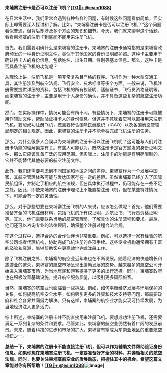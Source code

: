 **柬埔寨注册卡是否可以注册飞机？[[TG💪+ @esim1088](https://t.me/s/esim1088)]**

在日常生活中，我们常常会遇到各种各样的问题，有时候这些问题看似简单，但实际上却需要深入探讨和了解。比如，“柬埔寨注册卡是否可以注册飞机？”这个问题看似普通，但背后却涉及多个方面的知识和细节。今天，我们就来聊聊这个话题，看看柬埔寨的注册卡到底能不能用来注册飞机。

首先，我们需要明确什么是柬埔寨的注册卡。柬埔寨的注册卡通常指的是柬埔寨政府颁发的一种身份证明文件，类似于其他国家的身份证明或护照。这种卡主要用于确认持卡人的身份信息，包括姓名、出生日期、性别等基本信息。那么，这种卡是否具备注册飞机的功能呢？

从理论上讲，注册飞机是一项非常复杂且严格的程序。飞机作为一种大型交通工具，其注册涉及到航空法规、飞行安全、技术标准等多个方面。一般来说，飞机注册需要提供详细的资料，包括飞机的所有权证明、适航证书、飞行员资格证明等。而柬埔寨的注册卡，主要是用于个人身份的确认，并不具备这些复杂的航空注册功能。

然而，在实际操作中，情况可能会有所不同。有些情况下，柬埔寨的注册卡可能被用作辅助文件，帮助验证持卡人的身份信息。但这并不意味着它可以直接用来注册飞机。要想成功注册飞机，还需要符合国际民航组织（ICAO）以及各国航空管理局制定的相关规定。因此，柬埔寨的注册卡并不能单独完成飞机注册的任务。

那么，为什么很多人会误以为柬埔寨的注册卡可以注册飞机呢？这可能与人们对注册卡功能的理解偏差有关。有些人可能认为，既然注册卡是官方颁发的身份证明文件，那么它应该具备广泛的应用范围。但实际上，注册卡的功能是有明确限制的，它并不能替代其他必要的航空注册文件。

此外，我们还需要考虑到不同国家和地区之间的差异。柬埔寨作为一个发展中国家，其航空管理体系可能与发达国家存在一定的差距。虽然柬埔寨已经加入了国际民航组织，并制定了相应的航空法规，但在具体执行过程中，仍可能存在一些不足之处。因此，即使柬埔寨的注册卡理论上不能直接注册飞机，但在某些特殊情况下，可能会有一定的灵活性。

那么，对于那些想要在柬埔寨注册飞机的人来说，应该怎么做呢？首先，他们需要准备齐全的飞机注册材料，包括飞机的所有权证明、适航证书、飞行员资格证明等。其次，他们需要联系当地的航空管理局，了解具体的注册流程和要求。最后，他们还可以咨询专业的法律顾问，确保整个注册过程合法合规。

在这个过程中，选择合适的合作伙伴也非常重要。例如，可以选择一家有经验的航空公司或者代理机构，协助完成飞机注册的各项手续。这些专业机构通常拥有丰富的经验和资源，能够帮助客户更高效地完成注册工作。

除了飞机注册之外，柬埔寨的航空业近年来也在不断发展。随着经济的快速增长和旅游业的繁荣，柬埔寨的航空市场呈现出蓬勃发展的态势。越来越多的航空公司开始进入柬埔寨市场，为当地居民和游客提供了更多的出行选择。同时，柬埔寨政府也在积极改善基础设施，提升航空服务质量，以吸引更多国际旅客。

当然，柬埔寨的航空业也面临着一些挑战。例如，如何平衡经济发展与环境保护的关系，如何提高航空安全水平，如何吸引更多的外资和技术支持等问题，都需要政府和社会各界共同努力解决。只有这样，柬埔寨的航空业才能实现可持续发展，为当地经济注入更多活力。

综上所述，柬埔寨的注册卡并不能直接用来注册飞机。要想成功注册飞机，还需要满足一系列复杂的条件和要求。尽管如此，柬埔寨的航空业仍然有着广阔的发展前景。未来，随着科技的进步和市场的扩大，柬埔寨有望成为东南亚地区的重要航空枢纽之一。

**总结一下，柬埔寨的注册卡不能直接注册飞机，但可以作为辅助文件帮助验证身份信息。如果你想在柬埔寨注册飞机，一定要准备好齐全的材料，并遵循相关的航空法规。同时，也要关注柬埔寨航空业的发展动态，把握住其中的机会。希望这篇文章能对你有所帮助！[[TG💪+ @esim1088](https://t.me/s/esim1088) ![Image](https://i.postimg.cc/4NQfJmqS/Snipaste-2025-05-13-00-14-12.png)]**